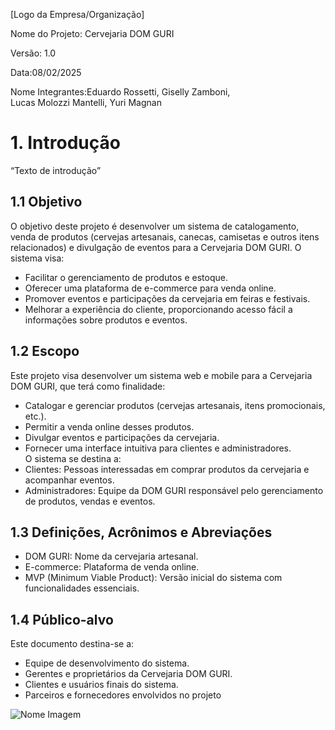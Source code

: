
[Logo da Empresa/Organização]

Nome do Projeto: Cervejaria DOM GURI

Versão: 1.0

Data:08/02/2025

Nome Integrantes:Eduardo Rossetti, 
Giselly Zamboni, 	 	   
Lucas Molozzi Mantelli, Yuri Magnan


# 1\. Introdução

“Texto de introdução”

## 1\.1 Objetivo

O objetivo deste projeto é desenvolver um sistema de catalogamento, venda de produtos (cervejas artesanais, canecas, camisetas e outros itens relacionados) e divulgação de eventos para a Cervejaria DOM GURI. O sistema visa:  
- Facilitar o gerenciamento de produtos e estoque.  
- Oferecer uma plataforma de e-commerce para venda online.  
- Promover eventos e participações da cervejaria em feiras e festivais.  
- Melhorar a experiência do cliente, proporcionando acesso fácil a informações sobre produtos e eventos.


## 1\.2 Escopo

Este projeto visa desenvolver um sistema web e mobile para a Cervejaria DOM GURI, que terá como finalidade:  
- Catalogar e gerenciar produtos (cervejas artesanais, itens promocionais, etc.).  
- Permitir a venda online desses produtos.  
- Divulgar eventos e participações da cervejaria.  
- Fornecer uma interface intuitiva para clientes e administradores.  
O sistema se destina a:
- Clientes: Pessoas interessadas em comprar produtos da cervejaria e acompanhar eventos.  
- Administradores: Equipe da DOM GURI responsável pelo gerenciamento de produtos, vendas e eventos.  


## 1\.3 Definições, Acrônimos e Abreviações

- DOM GURI: Nome da cervejaria artesanal.  
- E-commerce: Plataforma de venda online.  
- MVP (Minimum Viable Product): Versão inicial do sistema com funcionalidades essenciais.


## 1\.4 Público-alvo

Este documento destina-se a:
- Equipe de desenvolvimento do sistema.
- Gerentes e proprietários da Cervejaria DOM GURI.
- Clientes e usuários finais do sistema.
- Parceiros e fornecedores envolvidos no projeto


![Nome Imagem](./img/images.jpg)
